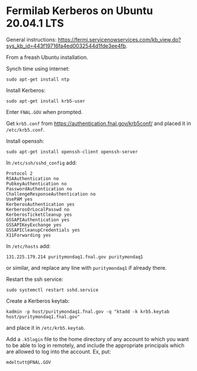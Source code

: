 # Fermilab Kerberos on Ubuntu 20.04.1 LTS

General instructions:
https://fermi.servicenowservices.com/kb_view.do?sys_kb_id=443f19716fa4ed0032544d1fde3ee4fb.

From a freash Ubuntu installation.

Synch time using internet:
```
sudo apt-get install ntp
```

Install Kerberos:
```
sudo apt-get install krb5-user
```
Enter `FNAL.GOV` when prompted.

Get `krb5.conf` from https://authentication.fnal.gov/krb5conf/
and placed it in `/etc/krb5.conf`.

Install openssh:
```
sudo apt-get install openssh-client openssh-server
```

In `/etc/ssh/sshd_config` add:
```
Protocol 2
RSAAuthentication no
PubkeyAuthentication no
PasswordAuthentication no
ChallengeResponseAuthentication no
UsePAM yes
KerberosAuthentication yes
KerberosOrLocalPasswd no
KerberosTicketCleanup yes
GSSAPIAuthentication yes
GSSAPIKeyExchange yes
GSSAPICleanupCredentials yes
X11Forwarding yes
```

In `/etc/hosts` add:
```
131.225.179.214 puritymondaq1.fnal.gov puritymondaq1
```
or similar, and replace any line with `puritymondaq1` if already there.

Restart the ssh service:
```
sudo systemctl restart sshd.service
```

Create a Kerberos keytab:
```
kadmin -p host/puritymondaq1.fnal.gov -q "ktadd -k krb5.keytab host/puritymondaq1.fnal.gov"
```
and place it in `/etc/krb5.keytab`.

Add a `.k5login` file to the home directory of any account to which you want to be able to log in remotely, 
and include the appropriate principals which are allowed to log into the account. Ex, put:
```
mdeltutt@FNAL.GOV
```
